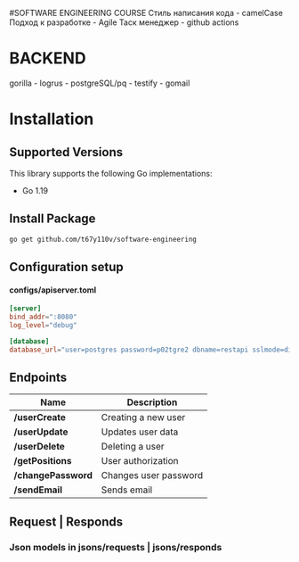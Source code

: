 #SOFTWARE ENGINEERING COURSE
Стиль написания кода - camelCase
Подход к разработке  - Agile 
Таск менеджер  - github actions 



# BACKEND 

gorilla - logrus - postgreSQL/pq - testify - gomail

# Installation

## Supported Versions

This library supports the following Go implementations:

* Go 1.19

## Install Package

```bash
go get github.com/t67y110v/software-engineering
```

## Configuration setup

#### configs/apiserver.toml

```toml
[server]
bind_addr=":8080"
log_level="debug"

[database]
database_url="user=postgres password=p02tgre2 dbname=restapi sslmode=disable"


```

## Endpoints

| Name | Description |
|------|-------------|
| **/userCreate** | Creating a new user |
| **/userUpdate** | Updates user data |
| **/userDelete** | Deleting a user |
| **/getPositions** | User authorization |
| **/changePassword** | Changes user password |
| **/sendEmail** | Sends email |

## Request | Responds
### Json models in jsons/requests | jsons/responds
